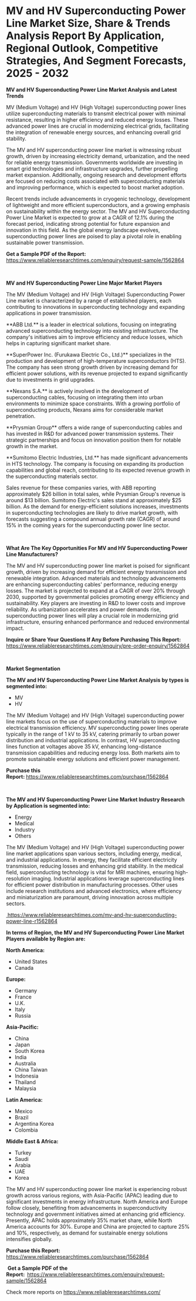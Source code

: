 <p><h1>MV and HV Superconducting Power Line Market Size, Share & Trends Analysis Report By Application, Regional Outlook, Competitive Strategies, And Segment Forecasts, 2025 - 2032</h1></p><p><strong>MV and HV Superconducting Power Line Market Analysis and Latest Trends</strong></p>
<p><p>MV (Medium Voltage) and HV (High Voltage) superconducting power lines utilize superconducting materials to transmit electrical power with minimal resistance, resulting in higher efficiency and reduced energy losses. These advanced power lines are crucial in modernizing electrical grids, facilitating the integration of renewable energy sources, and enhancing overall grid stability. </p><p>The MV and HV superconducting power line market is witnessing robust growth, driven by increasing electricity demand, urbanization, and the need for reliable energy transmission. Governments worldwide are investing in smart grid technologies and infrastructure upgrades, further propelling market expansion. Additionally, ongoing research and development efforts are focused on reducing costs associated with superconducting materials and improving performance, which is expected to boost market adoption.</p><p>Recent trends include advancements in cryogenic technology, development of lightweight and more efficient superconductors, and a growing emphasis on sustainability within the energy sector. The MV and HV Superconducting Power Line Market is expected to grow at a CAGR of 12.1% during the forecast period, indicating strong potential for future expansion and innovation in this field. As the global energy landscape evolves, superconducting power lines are poised to play a pivotal role in enabling sustainable power transmission.</p></p>
<p><strong>Get a Sample PDF of the Report:&nbsp;</strong> <a href="https://www.reliableresearchtimes.com/enquiry/request-sample/1562864?utm_campaign=2629&utm_medium=2&utm_source=Github&utm_content=ia&utm_term=07042025&utm_id=mv-and-hv-superconducting-power-line">https://www.reliableresearchtimes.com/enquiry/request-sample/1562864</a></p>
<p>&nbsp;</p>
<p><strong>MV and HV Superconducting Power Line Major Market Players</strong></p>
<p><p>The MV (Medium Voltage) and HV (High Voltage) Superconducting Power Line market is characterized by a range of established players, each contributing to innovations in superconducting technology and expanding applications in power transmission.</p><p>**ABB Ltd.** is a leader in electrical solutions, focusing on integrating advanced superconducting technology into existing infrastructure. The company's initiatives aim to improve efficiency and reduce losses, which helps in capturing significant market share.</p><p>**SuperPower Inc. (Furukawa Electric Co., Ltd.)** specializes in the production and development of high-temperature superconductors (HTS). The company has seen strong growth driven by increasing demand for efficient power solutions, with its revenue projected to expand significantly due to investments in grid upgrades.</p><p>**Nexans S.A.** is actively involved in the development of superconducting cables, focusing on integrating them into urban environments to minimize space constraints. With a growing portfolio of superconducting products, Nexans aims for considerable market penetration.</p><p>**Prysmian Group** offers a wide range of superconducting cables and has invested in R&D for advanced power transmission systems. Their strategic partnerships and focus on innovation position them for notable growth in the market.</p><p>**Sumitomo Electric Industries, Ltd.** has made significant advancements in HTS technology. The company is focusing on expanding its production capabilities and global reach, contributing to its expected revenue growth in the superconducting materials sector.</p><p>Sales revenue for these companies varies, with ABB reporting approximately $26 billion in total sales, while Prysmian Group's revenue is around $13 billion. Sumitomo Electric's sales stand at approximately $25 billion. As the demand for energy-efficient solutions increases, investments in superconducting technologies are likely to drive market growth, with forecasts suggesting a compound annual growth rate (CAGR) of around 15% in the coming years for the superconducting power line sector.</p></p>
<p>&nbsp;</p>
<p><strong>What Are The Key Opportunities For MV and HV Superconducting Power Line Manufacturers?</strong></p>
<p><p>The MV and HV superconducting power line market is poised for significant growth, driven by increasing demand for efficient energy transmission and renewable integration. Advanced materials and technology advancements are enhancing superconducting cables' performance, reducing energy losses. The market is projected to expand at a CAGR of over 20% through 2030, supported by governmental policies promoting energy efficiency and sustainability. Key players are investing in R&D to lower costs and improve reliability. As urbanization accelerates and power demands rise, superconducting power lines will play a crucial role in modernizing grid infrastructure, ensuring enhanced performance and reduced environmental impact.</p></p>
<p><strong>Inquire or Share Your Questions If Any Before Purchasing This Report:</strong> <a href="https://www.reliableresearchtimes.com/enquiry/pre-order-enquiry/1562864?utm_campaign=2629&utm_medium=2&utm_source=Github&utm_content=ia&utm_term=07042025&utm_id=mv-and-hv-superconducting-power-line">https://www.reliableresearchtimes.com/enquiry/pre-order-enquiry/1562864</a></p>
<p>&nbsp;</p>
<p><strong>Market Segmentation</strong></p>
<p><strong>The MV and HV Superconducting Power Line Market Analysis by types is segmented into:</strong></p>
<p><ul><li>MV</li><li>HV</li></ul></p>
<p><p>The MV (Medium Voltage) and HV (High Voltage) superconducting power line markets focus on the use of superconducting materials to improve electrical transmission efficiency. MV superconducting power lines operate typically in the range of 1 kV to 35 kV, catering primarily to urban power distribution and industrial applications. In contrast, HV superconducting lines function at voltages above 35 kV, enhancing long-distance transmission capabilities and reducing energy loss. Both markets aim to promote sustainable energy solutions and efficient power management.</p></p>
<p><strong>Purchase this Report:&nbsp;</strong><a href="https://www.reliableresearchtimes.com/purchase/1562864?utm_campaign=2629&utm_medium=2&utm_source=Github&utm_content=ia&utm_term=07042025&utm_id=mv-and-hv-superconducting-power-line">https://www.reliableresearchtimes.com/purchase/1562864</a></p>
<p>&nbsp;</p>
<p><strong>The MV and HV Superconducting Power Line Market Industry Research by Application is segmented into:</strong></p>
<p><ul><li>Energy</li><li>Medical</li><li>Industry</li><li>Others</li></ul></p>
<p><p>The MV (Medium Voltage) and HV (High Voltage) superconducting power line market applications span various sectors, including energy, medical, and industrial applications. In energy, they facilitate efficient electricity transmission, reducing losses and enhancing grid stability. In the medical field, superconducting technology is vital for MRI machines, ensuring high-resolution imaging. Industrial applications leverage superconducting lines for efficient power distribution in manufacturing processes. Other uses include research institutions and advanced electronics, where efficiency and miniaturization are paramount, driving innovation across multiple sectors.</p></p>
<p><a href="https://www.reliableresearchtimes.com/mv-and-hv-superconducting-power-line-r1562864?utm_campaign=2629&utm_medium=2&utm_source=Github&utm_content=ia&utm_term=07042025&utm_id=mv-and-hv-superconducting-power-line">&nbsp;https://www.reliableresearchtimes.com/mv-and-hv-superconducting-power-line-r1562864</a></p>
<p><strong>In terms of Region, the MV and HV Superconducting Power Line Market Players available by Region are:</strong></p>
<p>
    <p> <strong> North America: </strong>
        <ul>
            <li>United States</li>
            <li>Canada</li>
        </ul>
        </p> 
    <p> <strong> Europe: </strong>
        <ul>
            <li>Germany</li>
            <li>France</li>
            <li>U.K.</li>
            <li>Italy</li>
            <li>Russia</li>
        </ul>
        </p> 
    <p> <strong> Asia-Pacific: </strong>
        <ul>
            <li>China</li>
            <li>Japan</li>
            <li>South Korea</li>
            <li>India</li>
            <li>Australia</li>
            <li>China Taiwan</li>
            <li>Indonesia</li>
            <li>Thailand</li>
            <li>Malaysia</li>
        </ul>
        </p> 
    <p> <strong> Latin America: </strong>
        <ul>
            <li>Mexico</li>
            <li>Brazil</li>
            <li>Argentina Korea</li>
            <li>Colombia</li>
        </ul>
        </p> 
    <p> <strong> Middle East & Africa: </strong>
        <ul>
            <li>Turkey</li>
            <li>Saudi</li>
            <li>Arabia</li>
            <li>UAE</li>
            <li>Korea</li>
        </ul>
    </p>
    </p>
<p><p>The MV and HV superconducting power line market is experiencing robust growth across various regions, with Asia-Pacific (APAC) leading due to significant investments in energy infrastructure. North America and Europe follow closely, benefiting from advancements in superconductivity technology and government initiatives aimed at enhancing grid efficiency. Presently, APAC holds approximately 35% market share, while North America accounts for 30%. Europe and China are projected to capture 25% and 10%, respectively, as demand for sustainable energy solutions intensifies globally.</p></p>
<p><strong>Purchase this Report: </strong><a href="https://www.reliableresearchtimes.com/purchase/1562864?utm_campaign=2629&utm_medium=2&utm_source=Github&utm_content=ia&utm_term=07042025&utm_id=mv-and-hv-superconducting-power-line">https://www.reliableresearchtimes.com/purchase/1562864</a></p>
<p>&nbsp;<strong>Get a Sample PDF of the Report:&nbsp;&nbsp;</strong><a href="https://www.reliableresearchtimes.com/enquiry/request-sample/1562864?utm_campaign=2629&utm_medium=2&utm_source=Github&utm_content=ia&utm_term=07042025&utm_id=mv-and-hv-superconducting-power-line">https://www.reliableresearchtimes.com/enquiry/request-sample/1562864</a></p>
<p><strong></strong></p>
<p>Check more reports on <a href="https://www.reliableresearchtimes.com/?utm_campaign=2629&utm_medium=2&utm_source=Github&utm_content=ia&utm_term=07042025&utm_id=mv-and-hv-superconducting-power-line">https://www.reliableresearchtimes.com/</a></p>